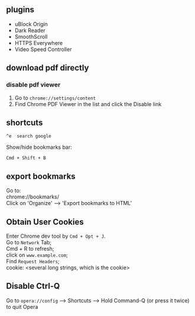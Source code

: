 
## plugins
* uBlock Origin
* Dark Reader
* SmoothScroll
* HTTPS Everywhere
* Video Speed Controller

## download pdf directly
### disable pdf viewer
1. Go to `chrome://settings/content`
2. Find Chrome PDF Viewer in the list and click the Disable link

## shortcuts
```
^e  search google
```

Show/hide bookmarks bar:

```
Cmd + Shift + B
```
## export bookmarks
Go to:  
chrome://bookmarks/  
Click on 'Organize' --> 'Export bookmarks to HTML'

## Obtain User Cookies
Enter Chrome dev tool by `Cmd + Opt + J`.  
Go to `Network` Tab;  
Cmd + R to refresh;  
click on `www.example.com`;  
Find `Request Headers`;  
cookie: <several long strings, which is the cookie>

## Disable Ctrl-Q
Go to `opera://config` --> Shortcuts --> Hold Command-Q (or press it twice) to quit Opera


